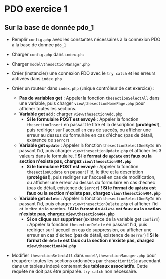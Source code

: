 # PDO exercice 1

## Sur la base de donnée pdo_1

- Remplir `config.php` avec les constantes nécessaires à la connexion PDO à la base de donnée `pdo_1`
- Charger `config.php` dans `index.php`
- Charger `model\thesectionManager.php`
- Créer (instancier) une connexion PDO avec le `try catch` et les erreurs activées dans `index.php`

- Créer un routeur dans `index.php` (unique contrôleur de cet exercice) :

  - **Pas de variables get** : Appeler la fonction `thesectionSelectAll` dans une variable, puis charger `view\thesectionHomePage.php` pour afficher toutes les sections.
  - **Variable get `add`** : charger `view\thesectionAdd.php`
    - **Si le formulaire POST est envoyé** : Appeler la fonction `thesectionInsert` en passant le titre et la description (**protégés!**), puis rediriger sur l'accueil en cas de succès, ou afficher une erreur au dessus du formulaire en cas d'échec (pas de détail, existence de `$error`)
  - **Variable get `update`** : Appeler la fonction `thesectionSelectOneById` en passant l'id, puis charger `view\thesectionUpdate.php` et afficher les 3 valeurs dans le formulaire. **! Si le format de `update` est faux ou la section n'existe pas, chargez `view\thesection404.php`**
    - **Si le formulaire POST est envoyé** : Appeler la fonction `thesectionUpdate` en passant l'id, le titre et la description (**protégés!**), puis rediriger sur l'accueil en cas de modification, ou afficher une erreur au dessus du formulaire en cas d'échec (pas de détail, existence de `$error`) **! Si le format de `update` est faux ou la section n'existe pas, chargez `view\thesection404.php`**
  - **Variable get `delete`** : Appeler la fonction `thesectionSelectOneById` en passant l'id, puis charger `view\thesectionDelete.php` et afficher l'id et le titre de la section. **! Si le format de `delete` est faux ou la section n'existe pas, chargez `view\thesection404.php`**
    - **Si on clique sur supprimer** (existence de la variable get `confirm`) : Appeler la fonction `thesectionDelete` en passant l'id, puis rediriger sur l'accueil en cas de suppression, ou afficher une erreur en cas d'échec (pas de détail, existence de `$error`) **! Si le format de `delete` est faux ou la section n'existe pas, chargez `view\thesection404.php`**

- Modifier `thesectionSelectAll` dans `model\thesectionManager.php` pour récupérer toutes les sections ordonnées par `thesectiontitle` ascendant dans un tableau indexé contenant des **tableaux associatifs**. Cette requête ne doit pas être préparée. `try catch` non nécessaire.
